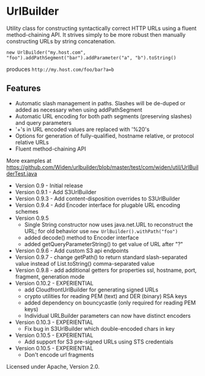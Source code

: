 UrlBuilder
==========

Utility class for constructing syntactically correct HTTP URLs using a fluent method-chaining API. It strives simply to be more robust then manually constructing URLs by string concatenation.

    new UrlBuilder("my.host.com", "foo").addPathSegment("bar").addParameter("a", "b").toString()

produces `http://my.host.com/foo/bar?a=b`

Features
--------
* Automatic slash management in paths. Slashes will be de-duped or added as necessary when using addPathSegment
* Automatic URL encoding for both path segments (preserving slashes) and query parameters
* '+'s in URL encoded values are replaced with '%20's
* Options for generation of fully-qualified, hostname relative, or protocol relative URLs
* Fluent method-chaining API

More examples at https://github.com/Widen/urlbuilder/blob/master/test/com/widen/util/UrlBuilderTest.java

* Version 0.9 - Initial release
* Version 0.9.1 - Add S3UrlBuilder
* Version 0.9.3 - Add content-disposition overrides to S3UrlBuilder
* Version 0.9.4 - Add Encoder interface for plugable URL encoding schemes
* Version 0.9.5
    * Single String constructor now uses java.net.URL to reconstruct the URL; for old behavior use `new UrlBuilder().withPath("foo")`
    * added decode() method to Encoder interface
    * added getQueryParameterString() to get value of URL after "?"
* Version 0.9.6 - Add custom S3 api endpoints
* Version 0.9.7 - change getPath() to return standard slash-separated value instead of List.toString() comma-separated value
* Version 0.9.8 - add additional getters for properties ssl, hostname, port, fragment, generation mode
* Version 0.10.2 - EXPERIENTIAL
	* add CloudfrontUrlBuilder for generating signed URLs
	* crypto utilities for reading PEM (text) and DER (binary) RSA keys
	* added dependency on bouncycastle (only required for reading PEM keys)
	* Individual URLBuilder parameters can now have distinct encoders
* Version 0.10.3 - EXPERIENTIAL
    * Fix bug in S3UrlBuilder which double-encoded chars in key
* Version 0.10.5 - EXPERIENTIAL
    * Add support for S3 pre-signed URLs using STS credentials
* Version 0.10.5 - EXPERIENTIAL
    * Don't encode url fragments

Licensed under Apache, Version 2.0.

